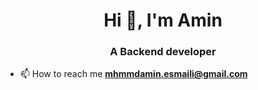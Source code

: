 <h1 align="center">Hi 👋, I'm Amin</h1>
<h3 align="center">A Backend developer
</h3>

- 📫 How to reach me **mhmmdamin.esmaili@gmail.com**
